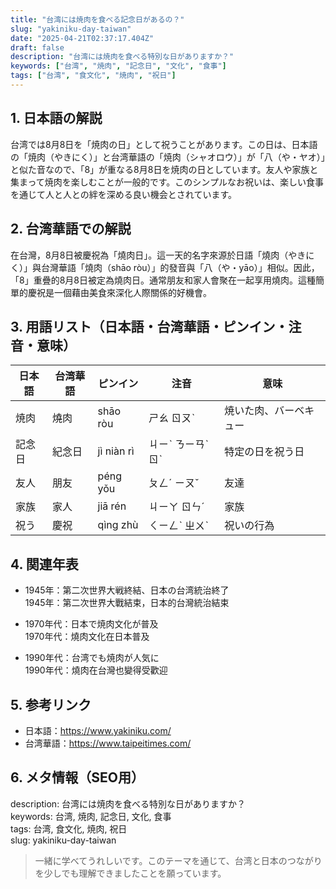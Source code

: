 ```yaml
---
title: "台湾には焼肉を食べる記念日があるの？"
slug: "yakiniku-day-taiwan"
date: "2025-04-21T02:37:17.404Z"
draft: false
description: "台湾には焼肉を食べる特別な日がありますか？"
keywords: ["台湾", "焼肉", "記念日", "文化", "食事"]
tags: ["台湾", "食文化", "焼肉", "祝日"]
---
```


## 1. 日本語の解説  
台湾では8月8日を「焼肉の日」として祝うことがあります。この日は、日本語の「焼肉（やきにく）」と台湾華語の「焼肉（シャオロウ）」が「八（や・ヤオ）」と似た音なので、「8」が重なる8月8日を焼肉の日としています。友人や家族と集まって焼肉を楽しむことが一般的です。このシンプルなお祝いは、楽しい食事を通じて人と人との絆を深める良い機会とされています。

## 2. 台湾華語での解説  
在台灣，8月8日被慶祝為「燒肉日」。這一天的名字來源於日語「燒肉（やきにく）」與台灣華語「燒肉（shāo ròu）」的發音與「八（や・yāo）」相似。因此，「8」重疊的8月8日被定為燒肉日。通常朋友和家人會聚在一起享用燒肉。這種簡單的慶祝是一個藉由美食來深化人際關係的好機會。

## 3. 用語リスト（日本語・台湾華語・ピンイン・注音・意味）  

| 日本語 | 台湾華語 | ピンイン | 注音 | 意味                 |
|---------|----------|----------|------|--------------------|
| 焼肉    | 燒肉     | shāo ròu | ㄕㄠ ㄖㄡˋ | 焼いた肉、バーベキュー |
| 記念日  | 紀念日   | jì niàn rì | ㄐㄧˋ ㄋㄧㄢˋ ㄖˋ | 特定の日を祝う日   |
| 友人    | 朋友     | péng yǒu | ㄆㄥˊ ㄧㄡˇ | 友達               |
| 家族    | 家人     | jiā rén  | ㄐㄧㄚ ㄖㄣˊ | 家族               |
| 祝う    | 慶祝     | qìng zhù | ㄑㄧㄥˋ ㄓㄨˋ | 祝いの行為         |

## 4. 関連年表  

- 1945年：第二次世界大戦終結、日本の台湾統治終了  
  1945年：第二次世界大戰結束，日本的台灣統治結束  

- 1970年代：日本で焼肉文化が普及  
  1970年代：燒肉文化在日本普及  

- 1990年代：台湾でも焼肉が人気に  
  1990年代：燒肉在台灣也變得受歡迎  

## 5. 参考リンク  

- 日本語：https://www.yakiniku.com/  
- 台湾華語：https://www.taipeitimes.com/  

## 6. メタ情報（SEO用）  
description: 台湾には焼肉を食べる特別な日がありますか？  
keywords: 台湾, 焼肉, 記念日, 文化, 食事  
tags: 台湾, 食文化, 焼肉, 祝日  
slug: yakiniku-day-taiwan

> 一緒に学べてうれしいです。このテーマを通じて、台湾と日本のつながりを少しでも理解できましたことを願っています。